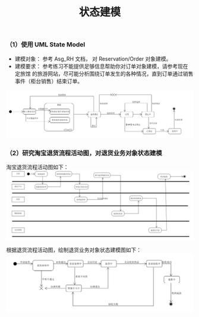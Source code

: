 ﻿---
layout: post
title: 状态建模
data: 2018-5-5 22:39:10+00:00
categories: 日志
tags: 博客
---

### （1）使用 UML State Model

 - 建模对象： 参考 Asg_RH 文档， 对 Reservation/Order 对象建模。
 - 建模要求： 参考练习不能提供足够信息帮助你对订单对象建模，请参考现在 定旅馆 的旅游网站，尽可能分析围绕订单发生的各种情况，直到订单通过销售事件（柜台销售）结束订单。
 
 ![状态建模][1]
 
### （2）研究淘宝退货流程活动图，对退货业务对象状态建模
淘宝退货流程活动图如下：
![淘宝活动流程图][2]


根据退货流程活动图，绘制退货业务对象状态建模图如下：
![此处输入图片的描述][3]


  [1]: https://raw.githubusercontent.com/LTimmy/markdownPhotos/master/lesson8-1.png
  [2]: https://raw.githubusercontent.com/LTimmy/markdownPhotos/master/taobao.png
  [3]: https://raw.githubusercontent.com/LTimmy/markdownPhotos/master/lesson8-2.png